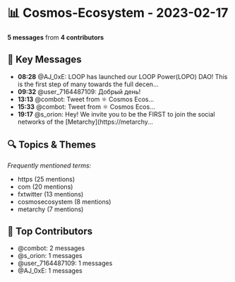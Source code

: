 # 📊 Cosmos-Ecosystem - 2023-02-17
**5 messages** from **4 contributors**

## 💬 Key Messages
- **08:28** @AJ_0xE: LOOP has launched our LOOP Power(LOPO) DAO! This is the first step of many towards the full decen...
- **09:32** @user_7164487109: Добрый день!
- **13:13** @combot: [‌‌‌‌‎⁠](https://twitter.com/CosmosEcosystem/status/1626570587970707457)Tweet from ⚛️ Cosmos Ecos...
- **15:33** @combot: [‌‌‌‌‎⁠](https://twitter.com/CosmosEcosystem/status/1626605796745441280)Tweet from ⚛️ Cosmos Ecos...
- **19:17** @s_orion: Hey!
We invite you to be the FIRST to join the social networks of the [Metarchy](https://metarchy...

## 🔍 Topics & Themes
*Frequently mentioned terms:*
- https (25 mentions)
- com (20 mentions)
- fxtwitter (13 mentions)
- cosmosecosystem (8 mentions)
- metarchy (7 mentions)

## 👥 Top Contributors
- @combot: 2 messages
- @s_orion: 1 messages
- @user_7164487109: 1 messages
- @AJ_0xE: 1 messages